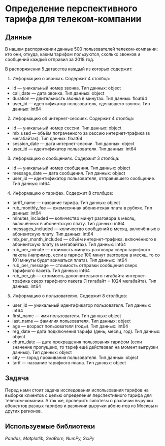 # Определение перспективного тарифа для телеком-компании

## Данные

В нашем распоряжении данные 500 пользователей телеком-компании: кто они, откуда, каким тарифом пользуются, сколько звонков и сообщений каждый отправил за 2018 год. 

В распоряжении 5 датасетов каждый из которых содержит:

1) Информацию о звонках. Содержит 4 столбца:

- id — уникальный номер звонка. Тип данных: object
- call_date — дата звонка. Тип данных: object
- duration — длительность звонка в минутах. Тип данных: float64
- user_id — идентификатор пользователя, сделавшего звонок. Тип данных: int64

2) Информацию об интернет-сессиях. Содержит 4 столбца:

- id — уникальный номер сессии. Тип данных: object
- mb_used — объём потраченного за сессию интернет-трафика (в мегабайтах). Тип данных: float64
- session_date — дата интернет-сессии. Тип данных: object
- user_id — идентификатор пользователя. Тип данных: int64

3) Информацию о сообщениях. Содержит 3 столбца:

- id — уникальный номер сообщения. Тип данных: object
- message_date — дата сообщения. Тип данных: object
- user_id — идентификатор пользователя, отправившего сообщение. Тип данных: int64

4) Информацию о тарифах. Содержит 8 столбцов:

- tariff_name — название тарифа. Тип данных: object
- rub_monthly_fee — ежемесячная абонентская плата в рублях. Тип данных: int64
- minutes_included — количество минут разговора в месяц, включённых в абонентскую плату. Тип данных: int64
- messages_included — количество сообщений в месяц, включённых в абонентскую плату. Тип данных: int64
- mb_per_month_included — объём интернет-трафика, включённого в абонентскую плату (в мегабайтах). Тип данных: int64
- rub_per_minute — стоимость минуты разговора сверх тарифного пакета (например, если в тарифе 100 минут разговора в месяц, то со 101 минуты будет взиматься плата). Тип данных: int64
- rub_per_message — стоимость отправки сообщения сверх тарифного пакета. Тип данных: int64
- rub_per_gb — стоимость дополнительного гигабайта интернет-трафика сверх тарифного пакета (1 гигабайт = 1024 мегабайта). Тип данных: int64
 
5) Информацию о пользователях. Содержит 8 столбцов:

- user_id — уникальный идентификатор пользователя. Тип данных: int64
- first_name — имя пользователя. Тип данных: object
- last_name — фамилия пользователя. Тип данных: object
- age — возраст пользователя (годы). Тип данных: int64
- reg_date — дата подключения тарифа (день, месяц, год). Тип данных: object
- churn_date — дата прекращения пользования тарифом (если значение пропущено, то тариф ещё действовал на момент выгрузки данных). Тип данных: object
- city — город проживания пользователя. Тип данных: object
- tarif — название тарифного плана. Тип данных: object

## Задача

Перед нами стоит задача исследования использования тарифов на выборке клиентов с целью определения перспективного тарифа для телеком-комании. А так же, проверить гипотезы о различии выручки абонентов разных тарифов и различии выручки абонентов из Москвы и других регионов.

## Используемые библиотеки

*Pandas, Matplotlib, SeaBorn, NumPy, SciPy*
